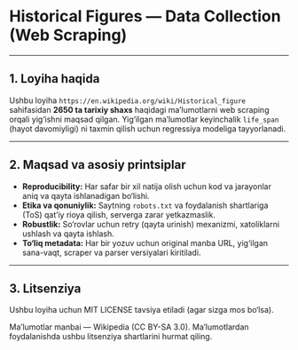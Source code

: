 # Historical Figures — Data Collection (Web Scraping)

---

## 1. Loyiha haqida

Ushbu loyiha `https://en.wikipedia.org/wiki/Historical_figure` sahifasidan **2650 ta tarixiy shaxs** haqidagi ma’lumotlarni web scraping orqali yig‘ishni maqsad qilgan. Yig‘ilgan ma’lumotlar keyinchalik `life_span` (hayot davomiyligi) ni taxmin qilish uchun regressiya modeliga tayyorlanadi.

---

## 2. Maqsad va asosiy printsiplar

- **Reproducibility:** Har safar bir xil natija olish uchun kod va jarayonlar aniq va qayta ishlanadigan bo‘lishi.
- **Etika va qonuniylik:** Saytning `robots.txt` va foydalanish shartlariga (ToS) qat’iy rioya qilish, serverga zarar yetkazmaslik.
- **Robustlik:** So‘rovlar uchun retry (qayta urinish) mexanizmi, xatoliklarni ushlash va qayta ishlash.
- **To‘liq metadata:** Har bir yozuv uchun original manba URL, yig‘ilgan sana-vaqt, scraper va parser versiyalari kiritiladi.

---


## 3. Litsenziya

Ushbu loyiha uchun MIT LICENSE tavsiya etiladi (agar sizga mos bo‘lsa).

Ma’lumotlar manbai — Wikipedia (CC BY-SA 3.0).
Ma’lumotlardan foydalanishda ushbu litsenziya shartlarini hurmat qiling.